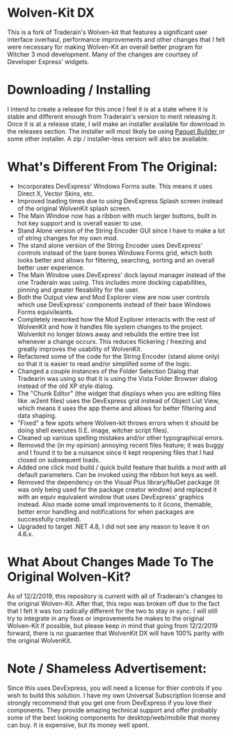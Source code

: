 # Wolven-Kit DX

This is a fork of Traderain's Wolven-kit that features a significant user interface overhaul, performance improvements and other changes that I felt were necessary for making Wolven-Kit an overall better program for Witcher 3 mod development. Many of the changes are courtsey of Developer Express' widgets. 

# Downloading / Installing

I intend to create a release for this once I feel it is at a state where it is stable and different enough from Traderain's version to merit releasing it. Once it is at a release state, I will make an installer available for download in the releases section. The installer will most likely be using <a href="https://www.installpackbuilder.com/"> Paquet Builder </a> or some other installer. A zip / installer-less version will also be available.


# What's Different From The Original: 

- Incorporates DevExpress' Windows Forms suite. This means it uses Direct X, Vector Skins, etc.
- Improved loading times due to using DevExpress Splash screen instead of the original WolvenKit splash screen.
- The Main Window now has a ribbon with much larger buttons, built in hot key support and is overall easier to use.
- Stand Alone version of the String Encoder GUI since I have to make a lot of string changes for my own mod.
- The stand alone version of the String Encoder uses DevExpress' controls instead of the bare bones Windows Forms grid, which both looks better and allows for filtering, searching, sorting and an overall better user experience.
- The Main Window uses DevExpress' dock layout manager instead of the one Traderain was using. This includes more docking capabilities, pinning and greater flexability for the user.
- Both the Output view and Mod Explorer view are now user controls which use DevExpress' components instead of their base Windows Forms equivileants.
- Completely reworked how the Mod Explorer interacts with the rest of WolvenKit and how it handles file system changes to the project. Wolvenkit no longer blows away and rebuilds the entire tree list whenever a change occurs. This reduces flickering / freezing and greatly improves the usability of WolvenKit.
- Refactored some of the code for the String Encoder (stand alone only) so that it is easier to read and/or simplifed some of the logic.
- Changed a couple instances of the Folder Selection Dialog that Tradearin was using so that it is using the Vista Folder Browser dialog instead of the old XP style dialog.
- The "Chunk Editor" (the widget that displays when you are editing files like .w2ent files) uses the DevExpress grid instead of Object List View, which means it uses the app theme and allows for better filtering and data shaping.
- "Fixed" a few spots where Wolven-kit throws errors when it should be doing shell executes (I.E. image, witcher script files).
- Cleaned up various spelling mistakes and/or other typographical errors.
- Removed the (in my opinion) annoying recent files feature; it was buggy and I found it to be a nuisance since it kept reopening files that I had closed on subsequent loads.
- Added one click mod build / quick build feature that builds a mod with all default parameters. Can be invoked using the ribbon hot keys as well.
- Removed the dependency on the Visual Plus library/NuGet package (it was only being used for the package creator window) and replaced it with an equiv equivalent window that uses DevExpress' graphics instead. Also made some small improvements to it (icons, themable, better error handling and notifications for when packages are successfully created).
- Upgraded to target .NET 4.8, I did not see any reason to leave it on 4.6.x.

# What About Changes Made To The Original Wolven-Kit?

As of 12/2/2019, this repository is current with all of Traderain's changes to the original Wolven-Kit. After that, this repo was broken off due to the fact that I felt it was too radically different for the two to stay in sync. I will still try to integrate in any fixes or improvements he makes to the original Wolven-Kit if possible, but please keep in mind that going from 12/2/2019 forward, there is no guarantee that WolvenKit DX will have 100% parity with the original WolvenKit. 

# Note / Shameless Advertisement: 
Since this uses DevExpress, you will need a license for thier controls if you wish to build this solution. I have my own Universal Subscription license and strongly recommend that you get one from DevExpress if you love their components. They provide amazing technical support and offer probably some of the best looking components for desktop/web/mobile that money can buy. It is expensive, but its money well spent. 
